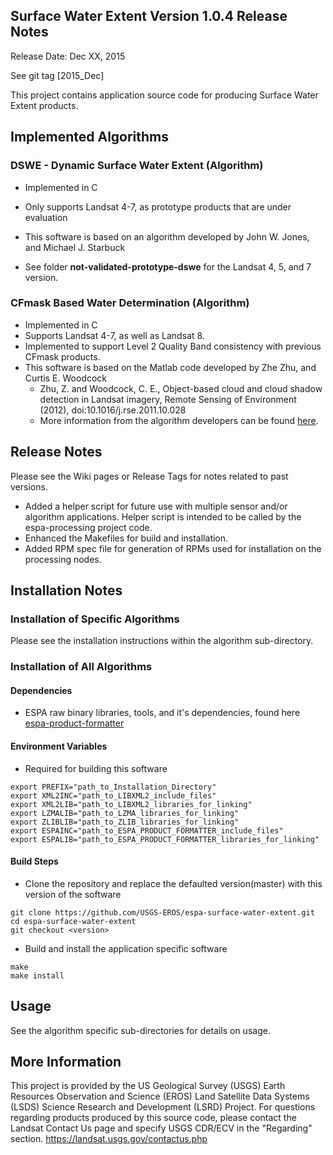 ## Surface Water Extent Version 1.0.4 Release Notes
Release Date: Dec XX, 2015

See git tag [2015_Dec]

This project contains application source code for producing Surface Water Extent products.

## Implemented Algorithms

### DSWE - Dynamic Surface Water Extent (Algorithm)
* Implemented in C
* Only supports Landsat 4-7, as prototype products that are under evaluation
* This software is based on an algorithm developed by John W. Jones, and Michael J. Starbuck

* See folder <b>not-validated-prototype-dswe</b> for the Landsat 4, 5, and 7 version.

### CFmask Based Water Determination (Algorithm)
* Implemented in C
* Supports Landsat 4-7, as well as Landsat 8.
* Implemented to support Level 2 Quality Band consistency with previous CFmask
  products.
* This software is based on the Matlab code developed by Zhe Zhu, and
  Curtis E. Woodcock
  * Zhu, Z. and Woodcock, C. E., Object-based cloud and cloud shadow detection in Landsat imagery, Remote Sensing of Environment (2012), doi:10.1016/j.rse.2011.10.028 
  * More information from the algorithm developers can be found [here](https://github.com/prs021/fmask).


## Release Notes
Please see the Wiki pages or Release Tags for notes related to past versions.

- Added a helper script for future use with multiple sensor and/or algorithm applications.  Helper script is intended to be called by the espa-processing project code.
- Enhanced the Makefiles for build and installation.
- Added RPM spec file for generation of RPMs used for installation on the processing nodes.

## Installation Notes

### Installation of Specific Algorithms
Please see the installation instructions within the algorithm sub-directory.

### Installation of All Algorithms

#### Dependencies
* ESPA raw binary libraries, tools, and it's dependencies, found here [espa-product-formatter](https://github.com/USGS-EROS/espa-product-formatter)

#### Environment Variables
* Required for building this software
```
export PREFIX="path_to_Installation_Directory"
export XML2INC="path_to_LIBXML2_include_files"
export XML2LIB="path_to_LIBXML2_libraries_for_linking"
export LZMALIB="path_to_LZMA_libraries_for_linking"
export ZLIBLIB="path_to_ZLIB_libraries_for_linking"
export ESPAINC="path_to_ESPA_PRODUCT_FORMATTER_include_files"
export ESPALIB="path_to_ESPA_PRODUCT_FORMATTER_libraries_for_linking"
```

#### Build Steps
* Clone the repository and replace the defaulted version(master) with this
  version of the software
```
git clone https://github.com/USGS-EROS/espa-surface-water-extent.git
cd espa-surface-water-extent
git checkout <version>
```
* Build and install the application specific software
```
make
make install
```

## Usage
See the algorithm specific sub-directories for details on usage.

## More Information
This project is provided by the US Geological Survey (USGS) Earth Resources
Observation and Science (EROS) Land Satellite Data Systems (LSDS) Science
Research and Development (LSRD) Project. For questions regarding products
produced by this source code, please contact the Landsat Contact Us page and
specify USGS CDR/ECV in the "Regarding" section.
https://landsat.usgs.gov/contactus.php 
